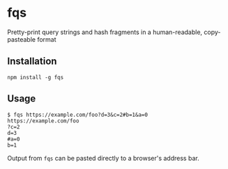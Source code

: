 # fqs

Pretty-print query strings and hash fragments in a human-readable, copy-pasteable format

## Installation

```
npm install -g fqs
```

## Usage

```
$ fqs https://example.com/foo?d=3&c=2#b=1&a=0
https://example.com/foo
?c=2
d=3
#a=0
b=1
```

Output from `fqs` can be pasted directly to a browser's address bar.
